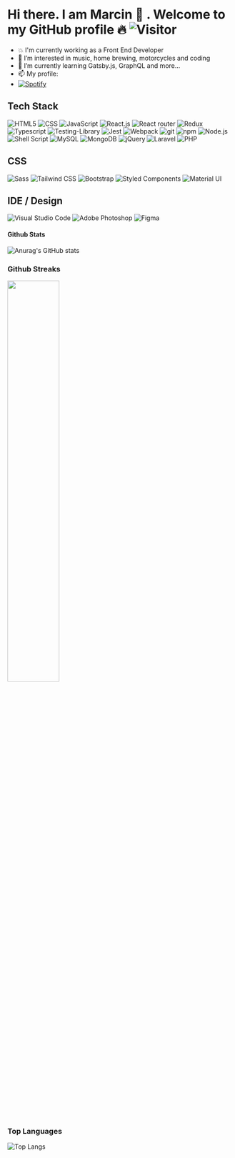 # Hi there. I am Marcin 👋 . Welcome to my GitHub profile 🔥 ![Visitor](https://visitor-badge.laobi.icu/badge?page_id=marcinj94.repoName)

- 💥 I'm currently working as a Front End Developer
- 👀 I’m interested in music, home brewing, motorcycles and coding
- 🌱 I’m currently learning Gatsby.js, GraphQL and more...
- 📫 My profile: 
- <a href="https://open.spotify.com/user/~beardofdoom~"><img alt="Spotify" src="https://img.shields.io/badge/Spotify-1ED760?&style=flat-square&logo=spotify&logoColor=white" /></a>

## Tech Stack
<p>
  <img alt="HTML5" src="https://img.shields.io/badge/HTML5-%23E34F26.svg?style=flat-square&logo=html5&logoColor=white"/>
  <img alt="CSS" src="https://img.shields.io/badge/CSS%20-%231572B6.svg?style=flat-square&logo=css3&logoColor=white" />
  <img alt="JavaScript" src="https://img.shields.io/badge/JavaScript%20-%23F7DF1E.svg?style=flat-square&logo=javascript&logoColor=black" />
  <img alt="React.js" src="https://img.shields.io/badge/React-20232A?style=flat-square&logo=react&logoColor=61DAFB" />
  <img alt="React router" src="https://img.shields.io/badge/React_Router-CA4245?style=flat-square&logo=react-router&logoColor=white" />
  <img alt="Redux" src="https://img.shields.io/badge/-Redux-764ABC?style=flat-square&logo=redux&logoColor=white" />
  <img alt="Typescript" src="https://img.shields.io/badge/TypeScript-007ACC?style=flat-square&logo=typescript&logoColor=white" />
  <img alt="Testing-Library" src="https://img.shields.io/badge/-TestingLibrary-%23E33332?style=flat-square&logo=testing-library&logoColor=white"/>
  <img alt="Jest" src="https://img.shields.io/badge/-Jest-%23C21325?style=flat-square&logo=jest&logoColor=white"/>
  <img alt="Webpack" src="https://img.shields.io/badge/-Webpack-8DD6F9?style=flat-square&logo=webpack&logoColor=white" /> 
  <img alt="git" src="https://img.shields.io/badge/-Git-F05032?style=flat-square&logo=git&logoColor=white" />
  <img alt="npm" src="https://img.shields.io/badge/-NPM-CB3837?style=flat-square&logo=npm&logoColor=white" />
  <img alt="Node.js" src="https://img.shields.io/badge/Node.js-43853D?style=flat-square&logo=node.js&logoColor=white" />
  <img alt="Shell Script" src="https://img.shields.io/badge/Shell_script-%23121011.svg?style=flat-square&logo=gnu-bash&logoColor=white"/>
  <img alt="MySQL" src="https://img.shields.io/badge/MySQL-00000F?style=flat-square&logo=mysql&logoColor=white" />
  <img alt="MongoDB" src="https://img.shields.io/badge/MongoDB-4EA94B?style=flat-square&logo=mongodb&logoColor=white" />
  <img alt="jQuery" src="https://img.shields.io/badge/jQuery-0769AD?style=flat-square&logo=jquery&logoColor=white" />
  <img alt="Laravel" src="https://img.shields.io/badge/Laravel-FF2D20?style=flat-square&logo=laravel&logoColor=white" />
  <img alt="PHP" src="https://img.shields.io/badge/PHP-777BB4?style=flat-square&logo=php&logoColor=white" />
</p>

## CSS
<p>
  <img alt="Sass" src="https://img.shields.io/badge/-Sass-CC6699?style=flat-square&logo=sass&logoColor=white" />
  <img alt="Tailwind CSS" src="https://img.shields.io/badge/Tailwind_CSS-38B2AC?style=flat-square&logo=tailwind-css&logoColor=white" />
  <img alt="Bootstrap " src="https://img.shields.io/badge/Bootstrap-563D7C?style=flat-square&logo=bootstrap&logoColor=white" />
  <img alt="Styled Components" src="https://img.shields.io/badge/Styled--components-DB7093?style=flat-square&logo=styled-components&logoColor=white" />
  <img alt="Material UI" src="https://img.shields.io/badge/Material--UI-0081CB?style=flat-square&logo=material-ui&logoColor=white" />
</p>

## IDE / Design
<p>
  <img alt="Visual Studio Code" src="https://img.shields.io/badge/VisualStudioCode-0078d7.svg?style=flat-square&logo=visual-studio-code&logoColor=white"/>
  <img alt="Adobe Photoshop" src="https://img.shields.io/badge/AdobePhotoshop-%2331A8FF.svg?style=flat-square&logo=adobephotoshop&logoColor=white"/>
  <img alt="Figma" src="https://img.shields.io/badge/Figma-%23F24E1E.svg?style=flat-square&logo=figma&logoColor=white"/>
</p>

#### Github Stats
![Anurag's GitHub stats](https://github-readme-stats.vercel.app/api?username=marcinj94&count_private=true&theme=merko&show_icons=true)

### Github Streaks
<img src="https://github-readme-streak-stats.herokuapp.com/?user=marcinj94&theme=dark" width="48%" >

### Top Languages
 ![Top Langs](https://github-readme-stats.vercel.app/api/top-langs/?username=marcinj94&layout=compact)
 
 <!--- icons: https://github.com/Ileriayo/markdown-badges ---!>
 

